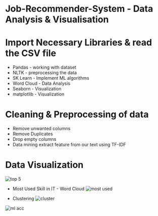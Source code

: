 # Job-Recommender-System - Data Analysis & Visualisation

# Import Necessary Libraries & read the CSV file 
 - Pandas - working with dataset
 - NLTK - preprocessing the data
 - SK Learn - Implement ML algorithms 
 - Word Cloud - Data Analysis
 - Seaborn - Visualization
 - matplotlib - Visualization

# Cleaning & Preprocessing of data
- Remove unwanted columns
- Remove Duplicates
- Drop empty columns
- Data mining extract feature from our text using TF-IDF

# Data Visualization   
![top 5](https://github.com/user-attachments/assets/5b6fb32f-804e-4275-804b-659640064504)

- Most Used Skill in IT - Word Cloud
![most used](https://github.com/user-attachments/assets/d483f3bf-26eb-42a3-8ebd-6bb981d68315)

- Clustering 
![cluster](https://github.com/user-attachments/assets/e089722c-f951-4d33-8dca-1f4229e6e406)

![ml acc](https://github.com/user-attachments/assets/1ef8421e-1ea7-4eab-9e10-021ff080776b)

 
